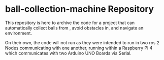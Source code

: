 # ball-collection-machine Repository 

This repository is here to archive the code for a project that can automatically collect balls from , avoid obstacles in, and navigate an environment.

On their own, the code will not run as they were intended to run in two ros 2 Nodes communicating with one another, running within a Raspberry Pi 4 which communicates with two Arduino UNO Boards via Serial. 
